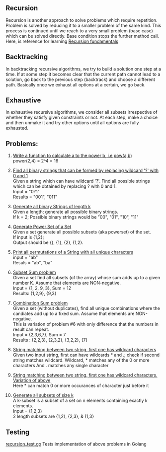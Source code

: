 ## Recursion
Recursion is another approach to solve problems which require repetition. Problem is solved by reducing it to a smaller problem of the same kind. This process is continued until we reach to a very small problem (base case) which can be solved directly. Base condition stops the further method call. 
Here, is reference for learning [Recursion fundamentals](http://geekrai.blogspot.in/2015/08/recursive-thinking.html)

## Backtracking
In backtracking recursive algorithms, we try to build a solution one step at a time. If at some step it becomes clear that the current path cannot lead to a solution, go back to the previous step (backtrack) and choose a different path. Basically once we exhaust all options at a certain, we go back. 

## Exhaustive
In exhaustive recursive algorithms, we consider all subsets irrespective of whether they satisfy given constraints or not. 
At each step, make a choice and then unmake it and try other options until all options are fully exhausted. 


## Problems: 
1. [Write a function to calculate a to the power b, i.e pow(a,b)](https://github.com/raiskumar/algo-ds/blob/master/recursion/power.go)
   <br/>power(2,4) = 2^4 = 16

2. [Find all binary strings that can be formed by replacing wildcard '?' with 0 and 1](https://github.com/raiskumar/algo-ds/blob/master/recursion/allCombinationsOfBinaryStrings.go) 
   <br/>Given a string which can have wildcard '?'. Find all possible strings which can be obtained by replacing ? with 0 and 1.
   <br /> Input = "0?1"
   <br /> Results = "001", "011"   

3. [Generate all binary Strings of length k](https://github.com/raiskumar/algo-ds/blob/master/recursion/generateAllBinaryStrings.go) 
   <br/> Given a length; generate all possible binary strings. 
   <br/> If k = 2; Possible binary strings would be "00", "01", "10", "11"

4. [Generate Power Set of a Set](https://github.com/raiskumar/algo-ds/blob/master/recursion/powerSet.go) 
   <br/> Given a set generate all possible subsets (aka powerset) of the set. 
   <br /> If input is {1,2}; 
   <br /> Output should be {}, {1}, {2}, {1,2}. 

5. [Print all permutations of a String with all unique characters](https://github.com/raiskumar/algo-ds/blob/master/recursion/permutation.go)
    <br/> input = "ab" 
    <br/>  Resuls = "ab", "ba"

6. [Subset Sum problem](https://github.com/raiskumar/algo-ds/blob/master/recursion/subsetSum.go) 
   <br/> Given a set find all subsets (of the array) whose sum adds up to a given number K. Assume that elements are NON-negative. 
   <br /> Input = {1, 2, 9, 3}, Sum = 12
   <br /> Results: {1,2,9}, {9,3}

7. [Combination Sum problem](https://github.com/raiskumar/algo-ds/blob/master/recursion/combinationSum.go)
    <br/> Given a set (without duplicates), find all unique combinations where the candiates add up to a fixed sum. Assume that elements are NON-negative. 
    <br /> This is variation of problem #6 with only difference that the numbers in result can repeat.
    <br /> Input = {2,3,6,7}, Sum = 7
    <br /> Results : {2,2,3}, {2,3,2}, {3,2,2}, {7}

8. [String matching between two string, first one has wildcard characters](https://github.com/raiskumar/algo-ds/blob/master/recursion/stringMatchWithOneHavingWildcard.go) 
   <br/> Given two input string, first can have wildcards * and .; check if second string matches wildcard. Wildcard, * matches any of the 0 or more characters And . matches any single character

9. [String matching between two string, first one has wildcard characters. Variation of above](https://github.com/raiskumar/algo-ds/blob/master/recursion/stringMatchWithOneHavingWildcardV2.go) 
   <br/> Here * can match 0 or more occurances of character just before it

10. [Generate all subsets of size k](https://github.com/raiskumar/algo-ds/blob/master/recursion/kSubsets.go)
   <br/>  A k-subset is a subset of a set on n elements containing exactly k elements. 
   <br/> Input = {1,2,3} 
   <br/> 2 length subsets are {1,2}, {2,3}, & {1,3}

## Testing
 [recursion_test.go](recursion_test.go) Tests implementation of above problems in Golang
